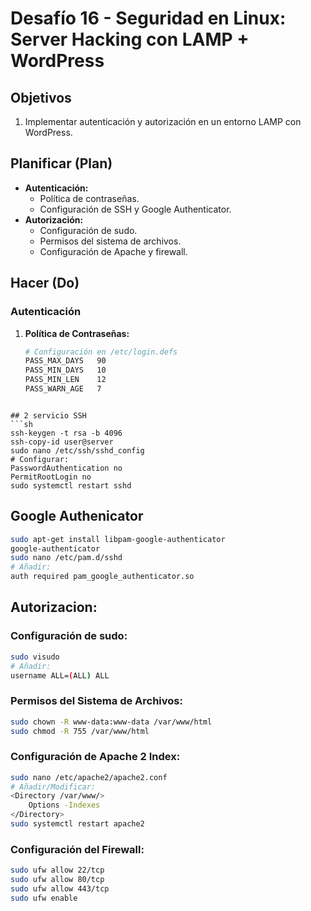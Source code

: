 # Desafío 16 - Seguridad en Linux: Server Hacking con LAMP + WordPress

## Objetivos
1. Implementar autenticación y autorización en un entorno LAMP con WordPress.

## Planificar (Plan)
- **Autenticación:**
  - Política de contraseñas.
  - Configuración de SSH y Google Authenticator.
- **Autorización:**
  - Configuración de sudo.
  - Permisos del sistema de archivos.
  - Configuración de Apache y firewall.

## Hacer (Do)
### Autenticación
1. **Política de Contraseñas:**
   ```sh
   # Configuración en /etc/login.defs
   PASS_MAX_DAYS   90
   PASS_MIN_DAYS   10
   PASS_MIN_LEN    12
   PASS_WARN_AGE   7
 ```

## 2 servicio SSH
```sh
ssh-keygen -t rsa -b 4096
ssh-copy-id user@server
sudo nano /etc/ssh/sshd_config
# Configurar:
PasswordAuthentication no
PermitRootLogin no
sudo systemctl restart sshd
```
## Google Authenicator
```sh
sudo apt-get install libpam-google-authenticator
google-authenticator
sudo nano /etc/pam.d/sshd
# Añadir:
auth required pam_google_authenticator.so
```
## Autorizacion:

### Configuración de sudo:
```sh
sudo visudo
# Añadir:
username ALL=(ALL) ALL
```
### Permisos del Sistema de Archivos:
```sh
sudo chown -R www-data:www-data /var/www/html
sudo chmod -R 755 /var/www/html
```

### Configuración de Apache 2 Index:

```sh
sudo nano /etc/apache2/apache2.conf
# Añadir/Modificar:
<Directory /var/www/>
    Options -Indexes
</Directory>
sudo systemctl restart apache2
```
### Configuración del Firewall:
```sh
sudo ufw allow 22/tcp
sudo ufw allow 80/tcp
sudo ufw allow 443/tcp
sudo ufw enable
```
